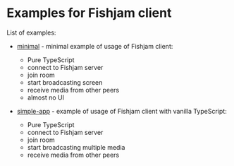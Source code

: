 # Examples for Fishjam client

List of examples:

- [minimal](https://github.com/fishjam-dev/ts-client-sdk/tree/main/examples/minimal) - minimal example of usage of Fishjam client:

  - Pure TypeScript
  - connect to Fishjam server
  - join room
  - start broadcasting screen
  - receive media from other peers
  - almost no UI

- [simple-app](https://github.com/fishjam-dev/ts-client-sdk/tree/main/examples/simple-app) - example of usage of Fishjam client with vanilla TypeScript:
  - Pure TypeScript
  - connect to Fishjam server
  - join room
  - start broadcasting multiple media
  - receive media from other peers
